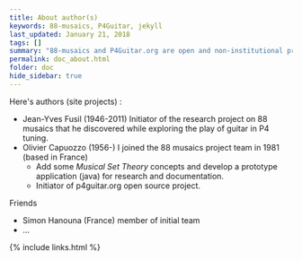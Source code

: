 ```yaml
---
title: About author(s)
keywords: 88-musaics, P4Guitar, jekyll
last_updated: January 21, 2018
tags: []
summary: "88-musaics and P4Guitar.org are open and non-institutional projects. "
permalink: doc_about.html
folder: doc
hide_sidebar: true
---
```



Here's authors (site projects) :

- Jean-Yves Fusil (1946-2011) Initiator of the research project on 88 musaics that he discovered while exploring the play of guitar in P4 tuning. 
- Olivier Capuozzo (1956-) I joined the 88 musaics project team in 1981 (based in France)
  - Add some *Musical Set Theory* concepts and develop a prototype application (java) for research and documentation. 
  - Initiator of p4guitar.org open source project.

Friends

- Simon Hanouna (France) member of initial team
- ...  

{% include links.html %}
